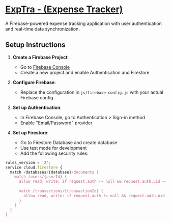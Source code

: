 # [ExpTra - (Expense Tracker)](https://exptra.vercel.app)

A Firebase-powered expense tracking application with user authentication and real-time data synchronization.

## Setup Instructions

1. **Create a Firebase Project**:
   - Go to [Firebase Console](https://console.firebase.google.com/)
   - Create a new project and enable Authentication and Firestore

2. **Configure Firebase**:
   - Replace the configuration in `js/firebase-config.js` with your actual Firebase config

3. **Set up Authentication**:
   - In Firebase Console, go to Authentication > Sign-in method
   - Enable "Email/Password" provider

4. **Set up Firestore**:
   - Go to Firestore Database and create database
   - Use test mode for development
   - Add the following security rules:

```javascript
rules_version = '2';
service cloud.firestore {
  match /databases/{database}/documents {
    match /users/{userId} {
      allow read, write: if request.auth != null && request.auth.uid == userId;
      
      match /transactions/{transactionId} {
        allow read, write: if request.auth != null && request.auth.uid == userId;
      }
    }
  }
}
